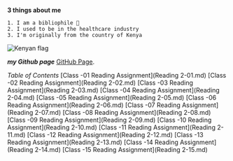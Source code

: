  **3 things about me**
     
    1. I am a bibliophile 📖
    2. I used to be in the healthcare industry
    3. I'm originally from the country of Kenya
    
   ![Kenyan flag](https://media.istockphoto.com/vectors/female-hand-gently-holds-small-kenya-flag-holiday-design-element-on-vector-id1284342309?k=20&m=1284342309&s=170667a&w=0&h=5LUIdfWStSMWnMt1Zwwvkly2jSYXeHKqQM1mTPHk7sM= )
 


***my Github page*** [GitHub Page](https://github.com/mariaka86).

*Table of Contents*
[Class -01 Reading Assignment](Reading 2-01.md)
[Class -02 Reading Assignment](Reading 2-02.md)
[Class -03 Reading Assignment](Reading 2-03.md)
[Class -04 Reading Assignment](Reading 2-04.md)
[Class -05 Reading Assignment](Reading 2-05.md)
[Class -06 Reading Assignment](Reading 2-06.md)
[Class -07 Reading Assignment](Reading 2-07.md)
[Class -08 Reading Assignment](Reading 2-08.md)
[Class -09 Reading Assignment](Reading 2-09.md)
[Class -10 Reading Assignment](Reading 2-10.md)
[Class -11 Reading Assignment](Reading 2-11.md)
[Class -12 Reading Assignment](Reading 2-12.md)
[Class -13 Reading Assignment](Reading 2-13.md)
[Class -14 Reading Assignment](Reading 2-14.md)
[Class -15 Reading Assignment](Reading 2-15.md)
